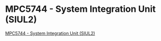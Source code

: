# MPC5744 - System Integration Unit (SIUL2)
[MPC5744 - System Integration Unit (SIUL2)](https://aiwithcloud.com/2022/09/19/mpc5744___system_integration_unit_siul2/)